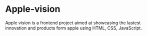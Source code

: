 # Apple-vision
Apple vision is a frontend project aimed at showcasing the lastest innovation and products form apple using HTML, CSS, JavaScript.
